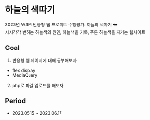 # 하늘의 색따기
2023년 WSM 반응형 웹 프로젝트 수행평가: 하늘의 색따기 ☁️ <br>
시시각각 변하는 하늘색의 원인, 하늘색을 기록, 푸른 하늘색을 지키는 웹사이트

## Goal 
1. 반응형 웹 페이지에 대해 공부해보자
- flex display
- MediaQuery
2. php로 파일 업로드를 해보자

## Period
- 2023.05.15 ~ 2023.06.17
